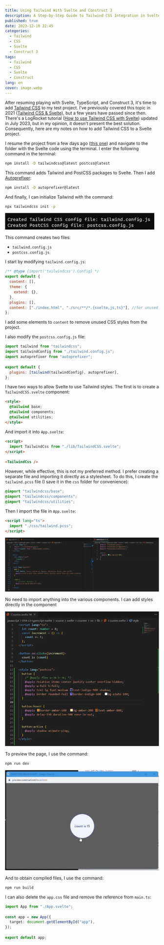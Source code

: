 ```yaml
---
title: Using Tailwind With Svelte and Construct 3
description: A Step-by-Step Guide to Tailwind CSS Integration in Svelte Projects.
published: true
date: 2023-12-10 22:45
categories:
  - Tailwind
  - CSS
  - Svelte
  - Construct 3
tags:
  - Tailwind
  - CSS
  - Svelte
  - Construct
lang: en
cover: image.webp
---
```


After resuming playing with Svelte, TypeScript, and Construct 3, it's time to add [Tailwind CSS](https://tailwindcss.com/) to my test project. I've previously covered this topic in 2021 ([Tailwind CSS & Svelte](https://blog.stranianelli.com/tailwind-and-svelte/)), but a few years have passed since then. There's a LogRocket tutorial ([How to use Tailwind CSS with Svelte](https://blog.logrocket.com/how-to-use-tailwind-css-svelte/)) updated in July 2023, but in my opinion, it doesn't present the best solution. Consequently, here are my notes on how to add Tailwind CSS to a Svelte project.

I resume the project from a few days ago ([this one](https://blog.stranianelli.com/using-typescript-and-svelte-in-construct/)) and navigate to the folder with the Svelte code using the terminal. I enter the following command in the terminal:

```bash
npm install -D tailwindcss@latest postcss@latest
```

This command adds Tailwind and PostCSS packages to Svelte. Then I add [Autoprefixer](https://www.npmjs.com/package/autoprefixer):

```bash
npm install -D autoprefixer@latest
```

And finally, I can initialize Tailwind with the command:

```bash
npx tailwindcss init -p
```

![Immagine](./npx-tailwind-init.webp)

This command creates two files:

- `tailwind.config.js`
- `postcss.config.js`

I start by modifying `tailwind.config.js`:

```js
/** @type {import('tailwindcss').Config} */
export default {
  content: [],
  theme: {
    extend: {},
  },
  plugins: [],
  content: ["./index.html", "./src/**/*.{svelte,js,ts}"], //for unused css
};
```

I add some elements to `content` to remove unused CSS styles from the project.

I also modify the `postcss.config.js` file:

```js
import tailwind from "tailwindcss";
import tailwindConfig from "./tailwind.config.js";
import autoprefixer from "autoprefixer";

export default {
  plugins: [tailwind(tailwindConfig), autoprefixer],
};
```

I have two ways to allow Svelte to use Tailwind styles. The first is to create a `TailwindCSS.svelte` component:

```html
<style>
  @tailwind base;
  @tailwind components;
  @tailwind utilities;
</style>
```

And import it into `App.svelte`:

```html
<script>
  import TailwindCss from "./lib/TailwindCSS.svelte";
</script>

<TailwindCss />
```

However, while effective, this is not my preferred method. I prefer creating a separate file and importing it directly as a stylesheet. To do this, I create the `tailwind.pcss` file (I save it in the `css` folder for convenience):

```css
@import "tailwindcss/base";
@import "tailwindcss/components";
@import "tailwindcss/utilities";
```

Then I import the file in `App.svelte`:

```html
<script lang="ts">
  import "./css/tailwind.pcss";
</script>
```

![Immagine](./svelte-app-and-tailwind.webp)

No need to import anything into the various components. I can add styles directly in the component

![Immagine](./counter.webp)

To preview the page, I use the command:

```bash
npm run dev
```

![c3 gif](./preview.gif)

And to obtain compiled files, I use the command:

```bash
npm run build
```

I can also delete the `app.css` file and remove the reference from `main.ts`:

```ts
import App from "./App.svelte";

const app = new App({
  target: document.getElementById("app"),
});

export default app;
```
